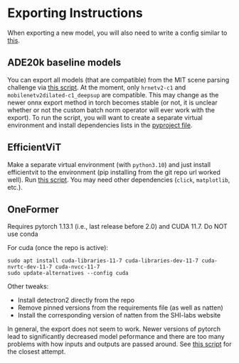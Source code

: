 # Exporting Instructions

When exporting a new model, you will also need to write a config similar to [this](config/ade20k-efficientvit_seg_l2.yaml).

## ADE20k baseline models

You can export all models (that are compatible) from the MIT scene parsing challenge via [this script](exporting/mit_semseg.py).
At the moment, only `hrnetv2-c1` and `mobilenetv2dilated-c1_deepsup` are compatible.
This may change as the newer onnx export method in torch becomes stable (or not, it is unclear whether or not the custom batch norm operator will ever work with the export).
To run the script, you will want to create a separate virtual environment and install dependencies lists in the [pyproject file](pyproject.toml).

## EfficientViT

Make a separate virtual environment (with `python3.10`) and just install efficientvit to the environment (pip installing from the git repo url worked well).
Run [this script](exporting/export_efficientvit.py). You may need other dependencies (`click`, `matplotlib`, etc.).

## OneFormer

Requires pytorch 1.13.1 (i.e., last release before 2.0) and CUDA 11.7. Do NOT use conda

For cuda (once the repo is active):
```
sudo apt install cuda-libraries-11-7 cuda-libraries-dev-11-7 cuda-nvrtc-dev-11-7 cuda-nvcc-11-7
sudo update-alternatives --config cuda
```

Other tweaks:
- Install detectron2 directly from the repo
- Remove pinned versions from the requirements file (as well as natten)
- Install the corresponding version of natten from the SHI-labs website

In general, the export does not seem to work.
Newer versions of pytorch lead to significantly decreased model peformance and there are too many problems with how inputs and outputs are passed around.
See [this script](exporting/oneformer.py) for the closest attempt.
